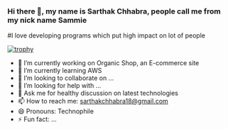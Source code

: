 ### Hi there 👋, my name is Sarthak Chhabra, people call me from my nick name Sammie

#I love developing programs which put high impact on lot of people

[![trophy](https://github-profile-trophy.vercel.app/?username=ryo-ma)](https://github.com/ryo-ma/github-profile-trophy)



- 🔭 I’m currently working on Organic Shop, an E-commerce site
- 🌱 I’m currently learning AWS
- 👯 I’m looking to collaborate on ...
- 🤔 I’m looking for help with ...
- 💬 Ask me for healthy discussion on latest technologies
- 📫 How to reach me: sarthakchhabra18@gmail.com
- 😄 Pronouns: Technophile
- ⚡ Fun fact: ...

